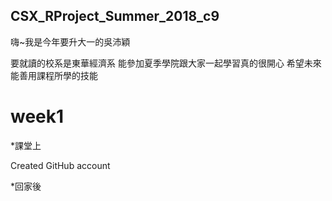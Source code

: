 
## CSX_RProject_Summer_2018_c9
嗨~我是今年要升大一的吳沛穎

要就讀的校系是東華經濟系
能參加夏季學院跟大家一起學習真的很開心
希望未來能善用課程所學的技能
# week1
*課堂上

 Created GitHub account

*回家後
